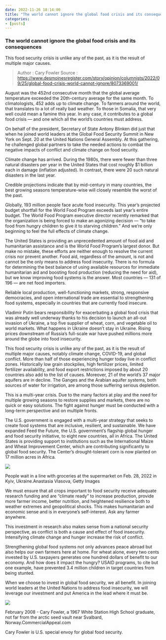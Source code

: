 ```yaml
---
date: 2022-11-26 18:14:00
title: "The world cannot ignore the global food crisis and its consequences"
categories:
- [posts]
---
```


### The world cannot ignore the global food crisis and its consequences ###

This food security crisis is unlike any of the past, as it is the result of multiple major causes.

> Author : Cary Fowler
> Source : https://www.desmoinesregister.com/story/opinion/columnists/2022/09/25/global-food-crisis-world-cannot-ignore/8073369001/

August was the 452nd consecutive month that the global average temperature exceeded the 20th-century average for the same month. To climatologists, 452 adds up to climate change. To farmers around the world, that translates to a lot of really bad weather. To those in Somalia, that very well could mean a famine this year. In any case, it contributes to a global food crisis — and one which all the world’s countries must address.

On behalf of the president, Secretary of State Antony Blinken did just that when he joined world leaders at the Global Food Security Summit in New York on Sept. 20 at the United Nations General Assembly. At this gathering, he challenged global partners to take the needed actions to combat the negative impacts of conflict and climate change on food security.

Climate change has arrived. During the 1980s, there were fewer than three natural disasters per year in the United States that cost roughly $1 billion each in damage (inflation adjusted). In contrast, there were 20 such natural disasters in the last year.

Credible projections indicate that by mid-century in many countries, the best growing seasons temperature-wise will closely resemble the worst of the past.

Globally, 193 million people face acute food insecurity. This year’s projected budget shortfall for the World Food Program exceeds last year’s entire budget. The World Food Program executive director recently remarked that the organization is being forced to make an agonizing decision — “to take food from hungry children to give it to starving children.” And we’re only beginning to feel the full effects of climate change.

The United States is providing an unprecedented amount of food aid and humanitarian assistance and is the World Food Program’s largest donor. But make no mistake, these efforts are neither enough to resolve the current crisis nor prevent another. Food aid, regardless of the amount, is not and cannot be the only means to address food insecurity. There is no formula for determining the best balance of using available resources for immediate humanitarian aid and boosting food production (reducing the need for aid), but we know improving food systems is the answer. Most countries — 131 of 196 — are net food importers.

Reliable local production, well-functioning markets, strong, responsive democracies, and open international trade are essential to strengthening food systems, especially in countries that are currently food insecure.

Vladimir Putin bears responsibility for exacerbating a global food crisis that was already well underway thanks to his decision to launch an all-out invasion of Ukraine, a top five supplier of wheat, corn, and vegetable oil to world markets. What happens in Ukraine doesn’t stay in Ukraine. Rising prices downstream of Russia’s full-scale war have pushed millions more around the globe into food insecurity.

This food security crisis is unlike any of the past, as it is the result of multiple major causes, notably climate change, COVID-19, and global conflict. More than half of those experiencing hunger today live in conflict zones. Historically low grain stockpiles, high fertilizer prices, limited fertilizer availability, and food export restrictions imposed by about 20 countries also add to the list of causes. Moreover, 21 of the world’s 37 major aquifers are in decline. The Ganges and the Arabian aquifer systems, both sources of water for irrigation, are among those suffering serious depletion.

This is a multi-year crisis. Due to the many factors at play and the need for multiple growing seasons to restore supplies and markets, there are no quick or easy solutions. The fight against hunger must be conducted with a long-term perspective and on multiple fronts.

The U.S. government is engaged with a multi-year strategy that seeks to create food systems that are inclusive, resilient, and sustainable. We have expanded Feed the Future, the U.S. government’s flagship global hunger and food security initiative, to eight new countries, all in Africa. The United States is providing support to institutions such as the International Maize and Wheat Improvement Center, which are contributing significantly to global food security. The Center’s drought-tolerant corn is now planted on 17 million acres in Africa.

![](https://wp-img.daozhao.com.cn/thefoodsecurity/article/d14fb34b-badb-4f41-85bb-0d403d72f2c8-GTY_1238828893.webp)
<p class="_image_caption">People wait in a line with groceries at the supermarket on Feb. 28, 2022 in Kyiv, Ukraine.<span class="extra">Anastasia Vlasova, Getty Images</span></p>

We must ensure that all crops important to food security receive adequate research funding and are “climate ready” to increase production, provide more farmer income, better nutrition, and heightened resilience both to weather extremes and geopolitical shocks. This makes humanitarian and economic sense and is in everyone’s self-interest. Ask any farmer anywhere.

This investment in research also makes sense from a national security perspective, as conflict is both a cause and effect of food insecurity. Intensifying climate change and hunger increase the risk of conflict.

Strengthening global food systems not only advances peace abroad but also helps our own farmers here at home. For wheat alone, every two cents invested by U.S. taxpayers generates one hundred dollars of benefit to our economy. And how does it impact the hungry? USAID programs, to cite but one example, have prevented 3.4 million children in target countries from being stunted.

When we choose to invest in global food security, we all benefit. In joining world leaders at the United Nations to address food insecurity, we will leverage our investment and put America in the lead where it must be.

![](https://wp-img.daozhao.com.cn/thefoodsecurity/article/77a54f58-5e24-40bb-9b09-42f4693d3a20-Cary_Fowler2007_2236237.webp)
<p class="_image_caption">February 2008 - Cary Fowler, a 1967 White Station High School graduate, not far from the arctic seed vault near Svalbard, Norway.<span class="extra">CommercialAppeal.com</span></p>

Cary Fowler is U.S. special envoy for global food security.
